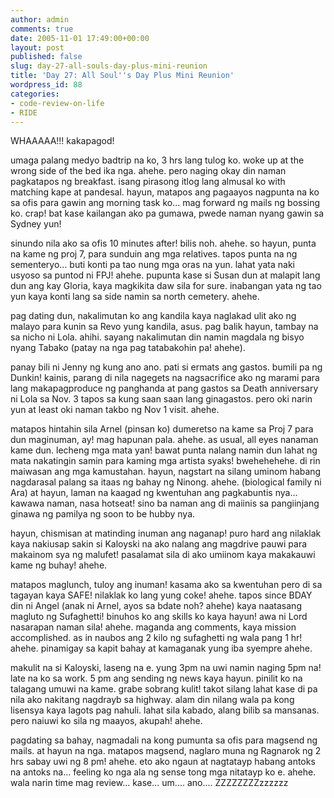 ```yaml
---
author: admin
comments: true
date: 2005-11-01 17:49:00+00:00
layout: post
published: false
slug: day-27-all-souls-day-plus-mini-reunion
title: 'Day 27: All Soul''s Day Plus Mini Reunion'
wordpress_id: 88
categories:
- code-review-on-life
- RIDE
---
```


WHAAAAA!!! kakapagod! 

umaga palang medyo badtrip na ko, 3 hrs lang tulog ko. woke up at the wrong side of the bed ika nga. ahehe. pero naging okay din naman pagkatapos ng breakfast. isang pirasong itlog lang almusal ko with matching kape at pandesal. hayun, matapos ang pagaayos nagpunta na ko sa ofis para gawin ang morning task ko... mag forward ng mails ng bossing ko. crap! bat kase kailangan ako pa gumawa, pwede naman nyang gawin sa Sydney yun!

sinundo nila ako sa ofis 10 minutes after! bilis noh. ahehe. so hayun, punta na kame ng proj 7, para sunduin ang mga relatives. tapos punta na ng sementeryo... buti konti pa tao nung mga oras na yun. lahat yata naki usyoso sa puntod ni FPJ! ahehe. pupunta kase si Susan dun at malapit lang dun ang kay Gloria, kaya magkikita daw sila for sure. inabangan yata ng tao yun kaya konti lang sa side namin sa north cemetery. ahehe. 

pag dating dun, nakalimutan ko ang kandila kaya naglakad ulit ako ng malayo para kunin sa Revo yung kandila, asus. pag balik hayun, tambay na sa nicho ni Lola. ahihi. sayang nakalimutan din namin magdala ng bisyo nyang Tabako (patay na nga pag tatabakohin pa! ahehe). 

panay bili ni Jenny ng kung ano ano. pati si ermats ang gastos. bumili pa ng Dunkin! kainis, parang di nila nagegets na nagsacrifice ako ng marami para lang makapagproduce ng panghanda at pang gastos sa Death anniversary ni Lola sa Nov. 3 tapos sa kung saan saan lang ginagastos. pero oki narin yun at least oki naman takbo ng Nov 1 visit. ahehe.

matapos hintahin sila Arnel (pinsan ko) dumeretso na kame sa Proj 7 para dun maginuman, ay! mag hapunan pala. ahehe. as usual, all eyes nanaman kame dun. lecheng mga mata yan! bawat punta nalang namin dun lahat ng mata nakatingin samin para kaming mga artista syaks! bwehehehehe. di rin maiwasan ang mga kamustahan. hayun, nagstart na silang uminom habang nagdarasal palang sa itaas ng bahay ng Ninong. ahehe. (biological family ni Ara) at hayun, laman na kaagad ng kwentuhan ang pagkabuntis nya... kawawa naman, nasa hotseat! sino ba naman ang di maiinis sa pangiinjang ginawa ng pamilya ng soon to be hubby nya.

hayun, chismisan at matinding inuman ang naganap! puro hard ang nilaklak kaya nakiusap sakin si Kaloyski na ako nalang ang magdrive pauwi para makainom sya ng malufet! pasalamat sila di ako umiinom kaya makakauwi kame ng buhay! ahehe.

matapos maglunch, tuloy ang inuman! kasama ako sa kwentuhan pero di sa tagayan kaya SAFE! nilaklak ko lang yung coke! ahehe. tapos since BDAY din ni Angel (anak ni Arnel, ayos sa bdate noh? ahehe) kaya naatasang magluto ng Sufaghetti! binuhos ko ang skills ko kaya hayun! awa ni Lord nasarapan naman sila! ahehe. maganda ang comments, kaya mission accomplished. as in naubos ang 2 kilo ng sufaghetti ng wala pang 1 hr! ahehe. pinamigay sa kapit bahay at kamaganak yung iba syempre ahehe. 

makulit na si Kaloyski, laseng na e. yung 3pm na uwi namin naging 5pm na! late na ko sa work. 5 pm ang sending ng news kaya hayun. pinilit ko na talagang umuwi na kame. grabe sobrang kulit! takot silang lahat kase di pa nila ako nakitang nagdrayb sa highway. alam din nilang wala pa kong lisensya kaya lagots pag nahuli. lahat sila kabado, alang bilib sa mansanas. pero naiuwi ko sila ng maayos, akupah! ahehe.

pagdating sa bahay, nagmadali na kong pumunta sa ofis para magsend ng mails. at hayun na nga. matapos magsend, naglaro muna ng Ragnarok ng 2 hrs sabay uwi ng 8 pm! ahehe. eto ako ngaun at nagtatayp habang antoks na antoks na... feeling ko nga ala ng sense tong mga nitatayp ko e. ahehe. wala narin time mag review... kase... um.... ano.... ZZZZZZZZzzzzzz
